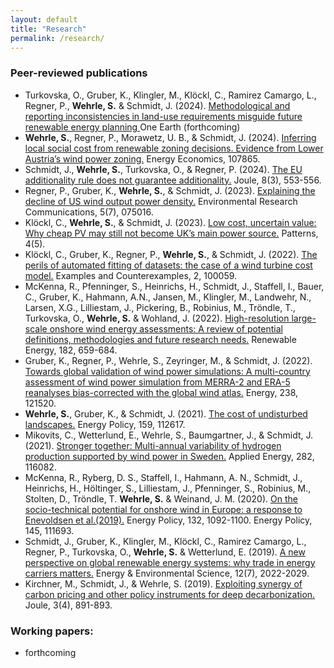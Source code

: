 ```yaml
---
layout: default
title: "Research"
permalink: /research/
---
```


### Peer-reviewed publications
*  Turkovska, O., Gruber, K., Klingler, M., Klöckl, C., Ramirez Camargo, L., Regner, P., **Wehrle, S.** & Schmidt, J. (2024). 
   [Methodological and reporting inconsistencies in land-use requirements misguide future renewable energy planning ](https://eartharxiv.org/repository/object/6319/download/12282/)
   One Earth (forthcoming)  
* **Wehrle, S.**, Regner, P., Morawetz, U. B., & Schmidt, J. (2024). 
   [Inferring local social cost from renewable zoning decisions. Evidence from Lower Austria’s wind power zoning.](https://doi.org/10.1016/j.eneco.2024.107865)
   Energy Economics, 107865.
*  Schmidt, J., **Wehrle, S.**, Turkovska, O., & Regner, P. (2024).
   [The EU additionality rule does not guarantee additionality.](https://doi.org/10.1016/j.joule.2024.02.003)
   Joule, 8(3), 553-556.
*  Regner, P., Gruber, K., **Wehrle, S.**, & Schmidt, J. (2023). 
   [Explaining the decline of US wind output power density.](https://doi.org/10.1088/2515-7620/ace0b9)
   Environmental Research Communications, 5(7), 075016. 
*  Klöckl, C., **Wehrle, S.**, & Schmidt, J. (2023). 
   [Low cost, uncertain value: Why cheap PV may still not become UK’s main power source.](https://doi.org/10.1016/j.patter.2023.100754)
   Patterns, 4(5). 
*  Klöckl, C., Gruber, K., Regner, P., **Wehrle, S.**, & Schmidt, J. (2022).
   [The perils of automated fitting of datasets: the case of a wind turbine cost model.](https://doi.org/10.1016/j.exco.2022.100059)
   Examples and Counterexamples, 2, 100059. 
*  McKenna, R., Pfenninger, S., Heinrichs, H., Schmidt, J., Staffell, I., Bauer, C., Gruber, K., Hahmann, A.N., Jansen, M.,
   Klingler, M., Landwehr, N., Larsen, X.G., Lilliestam, J., Pickering, B., Robinius, M., Tröndle, T., Turkovska, O., 
   **Wehrle, S.** & Wohland, J. (2022).
   [High-resolution large-scale onshore wind energy assessments: A review of potential definitions, methodologies and future research needs.](https://doi.org/10.1016/j.renene.2021.10.027)
   Renewable Energy, 182, 659-684.
*  Gruber, K., Regner, P., Wehrle, S., Zeyringer, M., & Schmidt, J. (2022). 
   [Towards global validation of wind power simulations: A multi-country assessment of wind power simulation from MERRA-2 and ERA-5 reanalyses bias-corrected with the global wind atlas.](https://doi.org/10.1016/j.energy.2021.121520) 
   Energy, 238, 121520.
* **Wehrle, S.**, Gruber, K., & Schmidt, J. (2021).
   [The cost of undisturbed landscapes.](https://doi.org/10.1016/j.enpol.2021.112617)
   Energy Policy, 159, 112617.
*  Mikovits, C., Wetterlund, E., Wehrle, S., Baumgartner, J., & Schmidt, J. (2021). 
   [Stronger together: Multi-annual variability of hydrogen production supported by wind power in Sweden.](https://doi.org/10.1016/j.apenergy.2020.116082) 
   Applied Energy, 282, 116082.
*  McKenna, R., Ryberg, D. S., Staffell, I., Hahmann, A. N., Schmidt, J., Heinrichs, H., Höltinger, S., Lilliestam, J., 
   Pfenninger, S., Robinius, M., Stolten, D., Tröndle, T. **Wehrle, S.** & Weinand, J. M. (2020). 
   [On the socio-technical potential for onshore wind in Europe: a response to Enevoldsen et al.(2019).]() 
   Energy Policy, 132, 1092-1100. Energy Policy, 145, 111693.  
* Schmidt, J., Gruber, K., Klingler, M., Klöckl, C., Ramirez Camargo, L., Regner, P., Turkovska, O., **Wehrle, S.** & Wetterlund, E. (2019).
   [A new perspective on global renewable energy systems: why trade in energy carriers matters.](https://doi.org/10.1039/C9EE00223E)
   Energy & Environmental Science, 12(7), 2022-2029.
*  Kirchner, M., Schmidt, J., & Wehrle, S. (2019). 
   [Exploiting synergy of carbon pricing and other policy instruments for deep decarbonization.](https://doi.org/10.1016/j.joule.2019.03.006) 
   Joule, 3(4), 891-893.


### Working papers:
* forthcoming 
